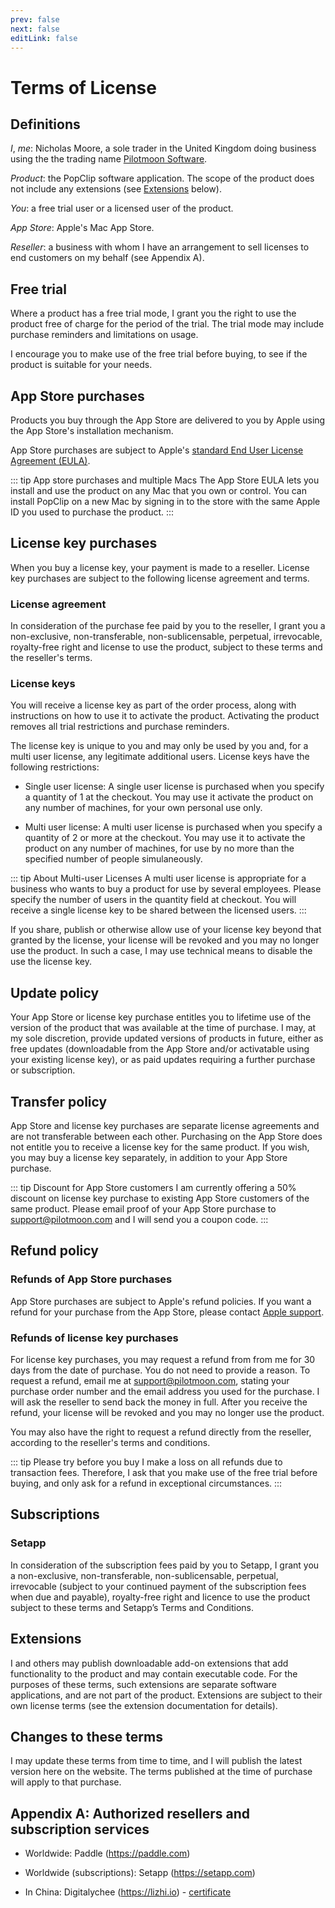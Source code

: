 ```yaml
---
prev: false
next: false
editLink: false
---
```


# Terms of License

## Definitions

*I*, *me*: Nicholas Moore, a sole trader in the United Kingdom doing business using the the trading name [Pilotmoon Software](https://pilotmoon.com/about).

*Product*: the PopClip software application. The scope of the product does not include any extensions (see [Extensions](#extensions) below).

*You*: a free trial user or a licensed user of the product.

*App Store*: Apple's Mac App Store.

*Reseller*: a business with whom I have an arrangement to sell licenses to end customers on my behalf (see Appendix A).

## Free trial

Where a product has a free trial mode, I grant you the right to use the product free of charge for the period of the trial. The trial mode may include purchase reminders and limitations on usage.

I encourage you to make use of the free trial before buying, to see if the product is suitable for your needs.

## App Store purchases

Products you buy through the App Store are delivered to you by Apple using the App Store's installation mechanism.

App Store purchases are subject to Apple's [standard End User License Agreement (EULA)](https://www.apple.com/legal/internet-services/itunes/dev/stdeula/).

::: tip App store purchases and multiple Macs
The App Store EULA lets you install and use the product on any Mac that you own or control. You can install PopClip on a new Mac by signing in to the store with the same Apple ID you used to purchase the product.
:::

## License key purchases

When you buy a license key, your payment is made to a reseller. License key purchases are subject to the following license agreement and terms.

### License agreement

In consideration of the purchase fee paid by you to the reseller, I grant you a non-exclusive, non-transferable, non-sublicensable, perpetual, irrevocable, royalty-free right and license to use the product, subject to these terms and the reseller's terms.

### License keys

You will receive a license key as part of the order process, along with instructions on how to use it to activate the product. Activating the product removes all trial restrictions and purchase reminders.

The license key is unique to you and may only be used by you and, for a multi user license, any legitimate additional users. License keys have the following restrictions:

* Single user license: A single user license is purchased when you specify a quantity of 1 at the checkout. You may use it activate the product on any number of machines, for your own personal use only.

* Multi user license: A multi user license is purchased when you specify a quantity of 2 or more at the checkout. You may use it to activate the product on any number of machines, for use by no more than the specified number of people simulaneously.

::: tip About Multi-user Licenses
 A multi user license is appropriate for a business who wants to buy a product for use by several employees. Please specify the number of users in the quantity field at checkout. You will receive a single license key to be shared between the licensed users.
:::

If you share, publish or otherwise allow use of your license key beyond that granted by the license, your license will be revoked and you may no longer use the product. In such a case, I may use technical means to disable the use the license key.

## Update policy

Your App Store or license key purchase entitles you to lifetime use of the version of the product that was available at the time of purchase. I may, at my sole discretion, provide updated versions of products in future, either as free updates (downloadable from the App Store and/or activatable using your existing license key), or as paid updates requiring a further purchase or subscription.

## Transfer policy

App Store and license key purchases are separate license agreements and are not transferable between each other. Purchasing on the App Store does not entitle you to receive a license key for the same product. If you wish, you may buy a license key separately, in addition to your App Store purchase.

::: tip Discount for App Store customers
I am currently offering a 50% discount on license key purchase to existing App Store customers of the same product. Please email proof of your App Store purchase to <a href="mailto:support@pilotmoon.com">support@pilotmoon.com</a> and I will send you a coupon code.
:::

## Refund policy

### Refunds of App Store purchases

App Store purchases are subject to Apple's refund policies. If you want a refund for your purchase from the App Store, please contact [Apple support](https://getsupport.apple.com/).

### Refunds of license key purchases

For license key purchases, you may request a refund from from me for 30 days from the date of purchase. You do not need to provide a reason. To request a refund, email me at <support@pilotmoon.com>, stating your purchase order number and the email address you used for the purchase. I will ask the reseller to send back the money in full. After you receive the refund, your license will be revoked and you may no longer use the product.

You may also have the right to request a refund directly from the reseller, according to the reseller's terms and conditions.

::: tip Please try before you buy
I make a loss on all refunds due to transaction fees. Therefore, I ask that you make use of the free trial before buying, and only ask for a refund in exceptional circumstances.
:::

## Subscriptions

### Setapp

In consideration of the subscription fees paid by you to Setapp, I grant you a non-exclusive, non-transferable, non-sublicensable, perpetual, irrevocable (subject to your continued payment of the subscription fees when due and payable), royalty-free right and licence to use the product subject to these terms and Setapp’s Terms and Conditions.

## Extensions

I and others may publish downloadable add-on extensions that add functionality to the product and may contain executable code. For the purposes of these terms, such extensions are separate software applications, and are not part of the product. Extensions are subject to their own license terms (see the extension documentation for details).

## Changes to these terms

I may update these terms from time to time, and I will publish the latest version here on the website. The terms published at the time of purchase will apply to that purchase.

## Appendix A: Authorized resellers and subscription services

* Worldwide: Paddle (<https://paddle.com>)

* Worldwide (subscriptions): Setapp (<https://setapp.com>)

* In China: Digitalychee (<https://lizhi.io>) - [certificate](/lizhi)
